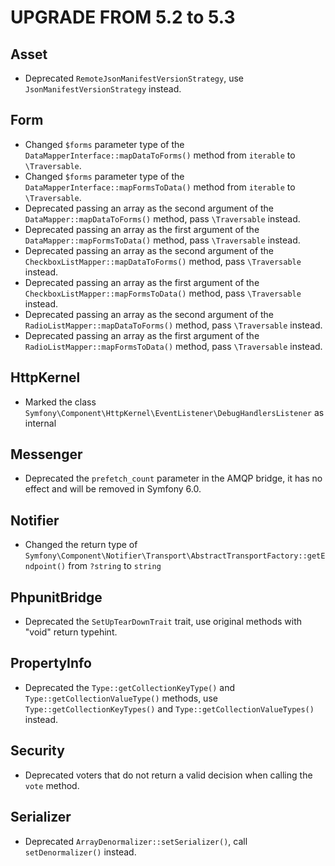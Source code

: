 UPGRADE FROM 5.2 to 5.3
=======================

Asset
-----

 * Deprecated `RemoteJsonManifestVersionStrategy`, use `JsonManifestVersionStrategy` instead.

Form
----

 * Changed `$forms` parameter type of the `DataMapperInterface::mapDataToForms()` method from `iterable` to `\Traversable`.
 * Changed `$forms` parameter type of the `DataMapperInterface::mapFormsToData()` method from `iterable` to `\Traversable`.
 * Deprecated passing an array as the second argument of the `DataMapper::mapDataToForms()` method, pass `\Traversable` instead.
 * Deprecated passing an array as the first argument of the `DataMapper::mapFormsToData()` method, pass `\Traversable` instead.
 * Deprecated passing an array as the second argument of the `CheckboxListMapper::mapDataToForms()` method, pass `\Traversable` instead.
 * Deprecated passing an array as the first argument of the `CheckboxListMapper::mapFormsToData()` method, pass `\Traversable` instead.
 * Deprecated passing an array as the second argument of the `RadioListMapper::mapDataToForms()` method, pass `\Traversable` instead.
 * Deprecated passing an array as the first argument of the `RadioListMapper::mapFormsToData()` method, pass `\Traversable` instead.

HttpKernel
----------

 * Marked the class `Symfony\Component\HttpKernel\EventListener\DebugHandlersListener` as internal

Messenger
---------

* Deprecated the `prefetch_count` parameter in the AMQP bridge, it has no effect and will be removed in Symfony 6.0.

Notifier
-------

* Changed the return type of `Symfony\Component\Notifier\Transport\AbstractTransportFactory::getEndpoint()` from `?string` to `string`

PhpunitBridge
-------------

 * Deprecated the `SetUpTearDownTrait` trait, use original methods with "void" return typehint.

PropertyInfo
------------

* Deprecated the `Type::getCollectionKeyType()` and `Type::getCollectionValueType()` methods, use `Type::getCollectionKeyTypes()` and `Type::getCollectionValueTypes()` instead.

Security
--------

 * Deprecated voters that do not return a valid decision when calling the `vote` method.

Serializer
----------

 * Deprecated `ArrayDenormalizer::setSerializer()`, call `setDenormalizer()` instead.

